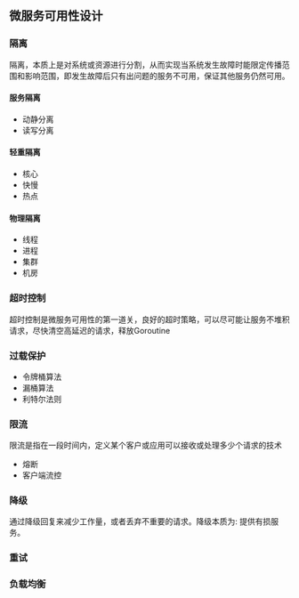 ## 微服务可用性设计

### 隔离

隔离，本质上是对系统或资源进行分割，从而实现当系统发生故障时能限定传播范围和影响范围，即发生故障后只有出问题的服务不可用，保证其他服务仍然可用。

#### 服务隔离

- 动静分离
- 读写分离

#### 轻重隔离

- 核心
- 快慢
- 热点

#### 物理隔离

- 线程
- 进程
- 集群
- 机房

### 超时控制

超时控制是微服务可用性的第一道关，良好的超时策略，可以尽可能让服务不堆积请求，尽快清空高延迟的请求，释放Goroutine

### 过载保护

- 令牌桶算法
- 漏桶算法
- 利特尔法则

### 限流

限流是指在一段时间内，定义某个客户或应用可以接收或处理多少个请求的技术

- 熔断
- 客户端流控



### 降级

通过降级回复来减少工作量，或者丢弃不重要的请求。降级本质为: 提供有损服务。

### 重试



### 负载均衡